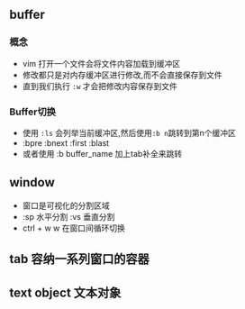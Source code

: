 ## buffer
### 概念
- vim 打开一个文件会将文件内容加载到缓冲区
- 修改都只是对内存缓冲区进行修改,而不会直接保存到文件
- 直到我们执行 `:w` 才会把修改内容保存到文件

### Buffer切换
- 使用 `:ls` 会列举当前缓冲区,然后使用`:b n`跳转到第n个缓冲区
- :bpre :bnext :first :blast
- 或者使用 :b buffer_name 加上tab补全来跳转

## window
- 窗口是可视化的分割区域
- :sp 水平分割 :vs 垂直分割
- ctrl + w w 在窗口间循环切换

## tab 容纳一系列窗口的容器

## text object 文本对象


